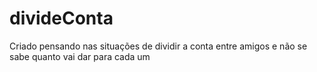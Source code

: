 # divideConta

  Criado pensando nas situações de dividir a conta entre amigos e não se sabe quanto vai dar para cada um

